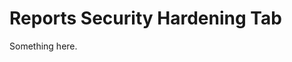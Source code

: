 [title]: # (Reports Security Hardening Tab)
[tags]: # (XXX)
[priority]: # (3120)
# Reports Security Hardening Tab
Something here.
